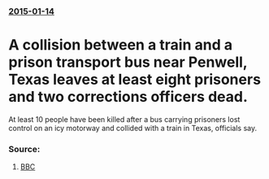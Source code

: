 ### [2015-01-14](/news/2015/01/14/index.md)

# A collision between a train and a prison transport bus near Penwell, Texas leaves at least eight prisoners and two corrections officers dead. 

At least 10 people have been killed after a bus carrying prisoners lost control on an icy motorway and collided with a train in Texas, officials say.


### Source:

1. [BBC](http://www.bbc.co.uk/news/world-us-canada-30821835)
